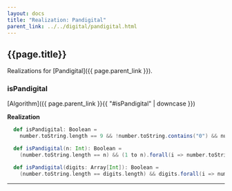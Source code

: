 ```yaml
---
layout: docs
title: "Realization: Pandigital"
parent_link: ../../digital/pandigital.html
---
```


## {{page.title}}

Realizations for [Pandigital]({{ page.parent_link }}).

### isPandigital

[Algorithm]({{ page.parent_link }}{{ "#isPandigital" | downcase }})

**Realization**
```scala
  def isPandigital: Boolean =
    number.toString.length == 9 && !number.toString.contains("0") && number.toString.distinct.length == 9

  def isPandigital(n: Int): Boolean =
    (number.toString.length == n) && (1 to n).forall(i => number.toString.contains(i.toString))

  def isPandigital(digits: Array[Int]): Boolean =
    (number.toString.length == digits.length) && digits.forall(i => number.toString.contains(i.toString))
```

---

